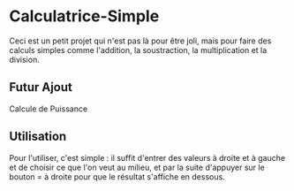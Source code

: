 # Calculatrice-Simple

Ceci est un petit projet qui n'est pas là pour être joli, mais pour faire des calculs simples comme l'addition, la soustraction, la multiplication et la division.


## Futur Ajout
Calcule de Puissance

## Utilisation 
Pour l'utiliser, c'est simple : il suffit d'entrer des valeurs à droite et à gauche et de choisir ce que l'on veut au milieu, et par la suite d'appuyer sur le bouton = à droite pour que le résultat s'affiche en dessous.
